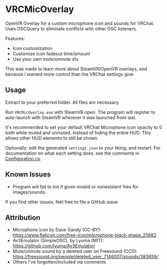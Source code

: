 # VRCMicOverlay

OpenVR Overlay for a custom microphone icon and sounds for VRChat. Uses OSCQuery to eliminate conflicts with other OSC listeners.

Features:

- Icon customization
- Customize icon fadeout time/amount
- Use your own mute/unmute sfx

This was made to learn more about SteamVR/OpenVR overlays, and because I wanted more control than the VRChat settings give.

## Usage

Extract to your preferred folder. All files are necessary. 

Run `VRCMicOverlay.exe` with SteamVR open. The program will register to auto-launch with SteamVR wherever it was launched from last.

It's recommended to set your default VRChat Microphone icon opacity to 0 both while muted and unmuted, instead of hiding the entire HUD. This allows other HUD elements to still be shown.

Optionally: edit the generated `settings.json` to your liking, and restart. For documentation on what each setting does, see the comments in [Configuration.cs](VRCMicOverlay/Configuration.cs).

## Known Issues

- Program will fail to init if given invalid or nonexistent files for images/sounds.

If you find other issues, feel free to file a GitHub issue.

## Attribution 

- Microphone icon by Dave Gandy (CC-BY): https://www.flaticon.com/free-icon/microphone-black-shape_25682
- Av3Emulator (SimpleOSC), by Lyuma (MIT): https://github.com/lyuma/Av3Emulator/
- Mute/unmute sound by a deleted user on Freesound (CC0): https://freesound.org/people/deleted_user_7146007/sounds/383659/
- Others I've forgotten/included via comments